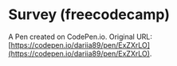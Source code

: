 # Survey (freecodecamp)

A Pen created on CodePen.io. Original URL: [https://codepen.io/dariia89/pen/ExZXrLO](https://codepen.io/dariia89/pen/ExZXrLO).



